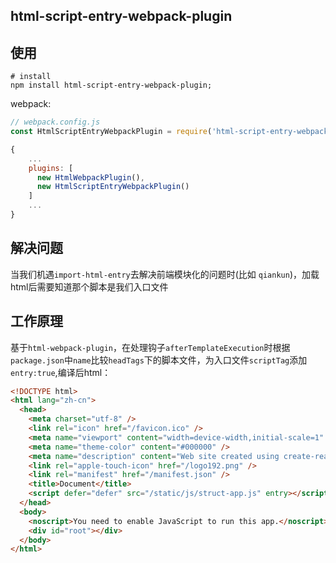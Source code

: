 ## html-script-entry-webpack-plugin

## 使用
```shell
# install
npm install html-script-entry-webpack-plugin;
```
webpack:
```javascript
// webpack.config.js
const HtmlScriptEntryWebpackPlugin = require('html-script-entry-webpack-plugin')

{
	...
	plugins: [
	  new HtmlWebpackPlugin(),
	  new HtmlScriptEntryWebpackPlugin()
	]
	...
}

```

## 解决问题
当我们机遇`import-html-entry`去解决前端模块化的问题时(比如 `qiankun`)，加载html后需要知道那个脚本是我们入口文件

## 工作原理
基于`html-webpack-plugin`，在处理钩子`afterTemplateExecution`时根据`package.json`中`name`比较`headTags`下的脚本文件，为入口文件`scriptTag`添加`entry:true`,编译后html：
```html
<!DOCTYPE html>
<html lang="zh-cn">
  <head>
    <meta charset="utf-8" />
    <link rel="icon" href="/favicon.ico" />
    <meta name="viewport" content="width=device-width,initial-scale=1" />
    <meta name="theme-color" content="#000000" />
    <meta name="description" content="Web site created using create-react-app" />
    <link rel="apple-touch-icon" href="/logo192.png" />
    <link rel="manifest" href="/manifest.json" />
    <title>Document</title>
    <script defer="defer" src="/static/js/struct-app.js" entry></script>
  </head>
  <body>
    <noscript>You need to enable JavaScript to run this app.</noscript>
    <div id="root"></div>
  </body>
</html>

```
